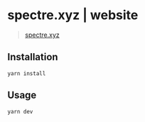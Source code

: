 # spectre.xyz | website

> [spectre.xyz](https://spectre.xyz/)

## Installation

```console
yarn install
```

## Usage

```console
yarn dev
```

